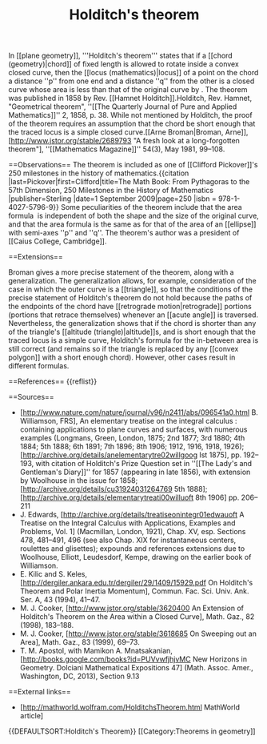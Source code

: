 ﻿---
lastrevid: 642823667
pageid: 3521151
canonicalurl: http://en.wikipedia.org/wiki/Holditch%27s_theorem
title: Holditch's theorem
editurl: http://en.wikipedia.org/w/index.php?title=Holditch%27s_theorem&action=edit
length: 4584
contentmodel: wikitext
pagelanguage: en
touched: 2015-02-14T13:05:20Z
ns: 0
fullurl: http://en.wikipedia.org/wiki/Holditch's_theorem
---

In [[plane geometry]], '''Holditch's theorem''' states that if a [[chord (geometry)|chord]] of fixed length is allowed to rotate inside a convex closed curve, then the [[locus (mathematics)|locus]] of a point on the chord a distance ''p'' from one end and a distance ''q'' from the other is a closed curve whose area is less than that of the original curve by <math>\pi pq</math>. The theorem was published in 1858 by Rev. [[Hamnet Holditch]].<ref name=Pickover/><ref>Holditch, Rev. Hamnet, "Geometrical theorem", ''[[The Quarterly Journal of Pure and Applied Mathematics]]'' 2, 1858, p. 38.</ref> While not mentioned by Holditch, the proof of the theorem requires an assumption that the chord be short enough that the traced locus is a simple closed curve.<ref name=Broman>[[Arne Broman|Broman, Arne]], [http://www.jstor.org/stable/2689793 "A fresh look at a long-forgotten theorem"], ''[[Mathematics Magazine]]'' 54(3), May 1981, 99–108.</ref>

==Observations==
The theorem is included as one of [[Clifford Pickover]]'s 250 milestones in the history of mathematics.<ref name=Pickover>{{citation |last=Pickover|first=Clifford|title=The Math Book: From Pythagoras to the 57th Dimension, 250 Milestones in the History of Mathematics |publisher=Sterling |date=1 September 2009|page=250 |isbn = 978-1-4027-5796-9}}</ref> Some peculiarities of the theorem include that the area formula <math>\pi pq</math> is independent of both the shape and the size of the original curve, and that the area formula is the same as for that of the area of an [[ellipse]] with semi-axes ''p'' and ''q''.  The theorem's author was a president of [[Caius College, Cambridge]].

==Extensions==

Broman<ref name=Broman/> gives a more precise statement of the theorem, along with a generalization. The generalization allows, for example, consideration of the case in which the outer curve is a [[triangle]], so that the conditions of the precise statement of Holditch's theorem do not hold because the paths of the endpoints of the chord have [[retrograde motion|retrograde]] portions (portions that retrace themselves) whenever an [[acute angle]] is traversed. Nevertheless, the generalization shows that if the chord is shorter than any of the triangle's [[altitude (triangle)|altitude]]s, and is short enough that the traced locus is a simple curve, Holditch's formula for the in-between area is still correct (and remains so if the triangle is replaced by any [[convex polygon]] with a short enough chord). However, other cases result in different formulas.

==References==
{{reflist}}

==Sources==
* [http://www.nature.com/nature/journal/v96/n2411/abs/096541a0.html B. Williamson, FRS], An elementary treatise on the integral calculus : containing applications to plane curves and surfaces, with numerous examples (Longmans, Green, London, 1875; 2nd 1877; 3rd 1880; 4th 1884; 5th 1888; 6th 1891; 7th 1896; 8th 1906; 1912, 1916, 1918, 1926); [http://archive.org/details/anelementarytre02willgoog Ist 1875], pp.&nbsp;192–193, with citation of Holditch's Prize Question set in ''[[The Lady's and Gentleman's Diary]]'' for 1857 (appearing in late 1856), with extension by Woolhouse in the issue for 1858; [http://archive.org/details/cu31924031264769 5th 1888]; [http://archive.org/details/elementarytreati00willuoft 8th 1906] pp.&nbsp;206–211
* J. Edwards, [http://archive.org/details/treatiseonintegr01edwauoft A Treatise on the Integral Calculus with Applications, Examples and Problems, Vol. 1] (Macmillan, London, 1921), Chap. XV, esp. Sections 478, 481–491, 496 (see also Chap. XIX for instantaneous centers, roulettes and glisettes); expounds and references extensions due to Woolhouse, Elliott, Leudesdorf, Kempe, drawing on the earlier book of Williamson.
* E. Kilic and S. Keles, [http://dergiler.ankara.edu.tr/dergiler/29/1409/15929.pdf On Holditch's Theorem and Polar Inertia Momentum], Commun. Fac. Sci. Univ. Ank. Ser. A, 43 (1994), 41–47.
* M. J. Cooker, [http://www.jstor.org/stable/3620400 An Extension of Holditch's Theorem on the Area within a Closed Curve], Math. Gaz., 82 (1998), 183–188.
* M. J. Cooker, [http://www.jstor.org/stable/3618685 On Sweeping out an Area], Math. Gaz., 83 (1999), 69–73.
* T. M. Apostol, with Mamikon A. Mnatsakanian, [http://books.google.com/books?id=PUVvwfjhjvMC New Horizons in Geometry. Dolciani Mathematical Expositions 47] (Math. Assoc. Amer., Washington, DC, 2013), Section 9.13

==External links==
* [http://mathworld.wolfram.com/HolditchsTheorem.html MathWorld article]

{{DEFAULTSORT:Holditch's Theorem}}
[[Category:Theorems in geometry]]